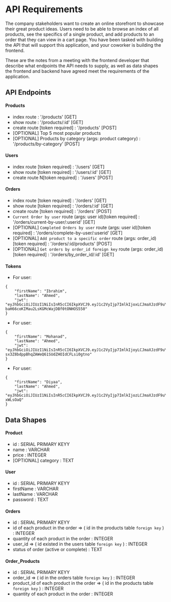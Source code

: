 # API Requirements

The company stakeholders want to create an online storefront to showcase their great product ideas. Users need to be able to browse an index of all products, see the specifics of a single product, and add products to an order that they can view in a cart page. You have been tasked with building the API that will support this application, and your coworker is building the frontend.

These are the notes from a meeting with the frontend developer that describe what endpoints the API needs to supply, as well as data shapes the frontend and backend have agreed meet the requirements of the application.

## API Endpoints

#### Products

- index route : '/products' [GET]
- show route : '/products/:id' [GET]
- create route [token required] : '/products' [POST]
- [OPTIONAL] Top 5 most popular products
- [OPTIONAL] Products by category (args: product category) : '/products/by-category' [POST]

#### Users

- index route [token required] : '/users' [GET]
- show route [token required] : '/users/:id' [GET]
- create route N[token required] : '/users' [POST]

#### Orders

- index route [token required] : '/orders' [GET]
- show route [token required] : '/orders/:id' [GET]
- create route [token required] : '/orders' [POST]
- `Current Order by user` route (args: user id)[token required] : '/orders/current-by-user/:userid' [GET]
- [OPTIONAL] `Completed Orders by user` route (args: user id)[token required] : '/orders/complete-by-user/:userid' [GET]
- [OPTIONAL] `Add product to a specific order` route (args: order_id)[token required] : '/orders/:id/products' [POST]
- [OPTIONAL] `Get orders by order_id foreign key` route (args: order_id)[token required] : '/orders/by_order_id/:id' [GET]

#### Tokens

- For user:

```
{
    "firstName": "Ibrahim",
    "lastName": "Ahmed",
    "jwt": "eyJhbGciOiJIUzI1NiIsInR5cCI6IkpXVCJ9.eyJ1c2VyIjp7ImlkIjoxLCJmaXJzdF9uYW1lIjoiSWJyYWhpbSIsImxhc3RfbmFtZSI6IkFobWVkIiwicGFzc3dvcmQiOiIkMmIkMTAkak5LYktoL2d5TmFPbTNSWlAuRkVzTzlqUk95Q253N3FES1dwZ3lLRmYzTC9TUDJpRWNYcXEifSwiaWF0IjoxNjQ3MzgwNjQyfQ.3KMRCco-baH66coKIMau2LsKGMcWajDBf0tONHOS550"
}
```

- For user:

```
{
    "firstName": "Mohanad",
    "lastName": "Ahmed",
    "jwt": "eyJhbGciOiJIUzI1NiIsInR5cCI6IkpXVCJ9.eyJ1c2VyIjp7ImlkIjoyLCJmaXJzdF9uYW1lIjoiTW9oYW5hZCIsImxhc3RfbmFtZSI6IkFobWVkIiwicGFzc3dvcmQiOiIkMmIkMTAkOTNibVNodFNUN3o5ZkdFUG8vN05pLkZyNWVkZWQ5bC9nWjZIdzZzNkgyOUhkcDFyb3RZek8ifSwiaWF0IjoxNjQ3MzgxMDA1fQ.OkhwA-sx3Z8bdppBhqZAWeQ61SUdZHOIdCFLsi0gtno"
}
```

- For user:

```
{
    "firstName": "Diyaa",
    "lastName": "Ahmed",
    "jwt": "eyJhbGciOiJIUzI1NiIsInR5cCI6IkpXVCJ9.eyJ1c2VyIjp7ImlkIjozLCJmaXJzdF9uYW1lIjoiRGl5YWEiLCJsYXN0X25hbWUiOiJBaG1lZCIsInBhc3N3b3JkIjoiJDJiJDEwJDVnM2dxcTRsOGRHOElyNy5CbkVWS3VsbnNtYnlVU3lhSkZSUEdRMVR5TG5LSGIvVnF0L242In0sImlhdCI6MTY0NzM4MTEzN30.jM23fFSLQxpk7uMG_ZftN9bRUdGk8BKJG5t-xWLsOaQ"
}
```

## Data Shapes

#### Product

- id : SERIAL PRIMARY KEYY
- name : VARCHAR
- price : INTEGER
- [OPTIONAL] category : TEXT

#### User

- id : SERIAL PRIMARY KEYY
- firstName : VARCHAR
- lastName : VARCHAR
- password : TEXT

#### Orders

- id : SERIAL PRIMARY KEYY
- id of each product in the order => ( id in the products table `foreign key` ) : INTEGER
- quantity of each product in the order : INTEGER
- user_id => ( id existed in the users table `foreign key` ) : INTEGER
- status of order (active or complete) : TEXT

#### Order_Products

- id : SERIAL PRIMARY KEYY
- order_id => ( id in the orders table `foreign key` ) : INTEGER
- product_id of each product in the order => ( id in the products table `foreign key` ) : INTEGER
- quantity of each product in the order : INTEGER
